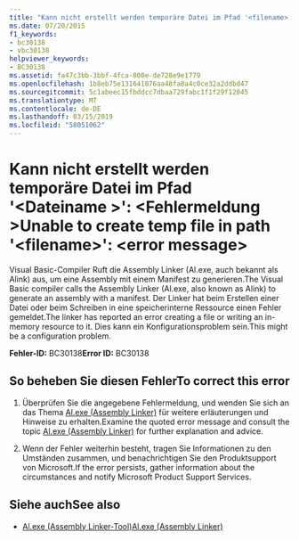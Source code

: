 ```yaml
---
title: "Kann nicht erstellt werden temporäre Datei im Pfad '<filename>': <error message>"
ms.date: 07/20/2015
f1_keywords:
- bc30138
- vbc30138
helpviewer_keywords:
- BC30138
ms.assetid: fa47c3bb-3bbf-4fca-800e-de728e9e1779
ms.openlocfilehash: 1b8eb75e131641076aa48fa8a4c0ce32a2ddbd47
ms.sourcegitcommit: 5c1abeec15fbddcc7dbaa729fabc1f1f29f12045
ms.translationtype: MT
ms.contentlocale: de-DE
ms.lasthandoff: 03/15/2019
ms.locfileid: "58051062"
---
```

# <a name="unable-to-create-temp-file-in-path-filename-error-message"></a><span data-ttu-id="f3f43-102">Kann nicht erstellt werden temporäre Datei im Pfad '\<Dateiname >': \<Fehlermeldung ></span><span class="sxs-lookup"><span data-stu-id="f3f43-102">Unable to create temp file in path '\<filename>': \<error message></span></span>
<span data-ttu-id="f3f43-103">Visual Basic-Compiler Ruft die Assembly Linker (Al.exe, auch bekannt als Alink) aus, um eine Assembly mit einem Manifest zu generieren.</span><span class="sxs-lookup"><span data-stu-id="f3f43-103">The Visual Basic compiler calls the Assembly Linker (Al.exe, also known as Alink) to generate an assembly with a manifest.</span></span> <span data-ttu-id="f3f43-104">Der Linker hat beim Erstellen einer Datei oder beim Schreiben in eine speicherinterne Ressource einen Fehler gemeldet.</span><span class="sxs-lookup"><span data-stu-id="f3f43-104">The linker has reported an error creating a file or writing an in-memory resource to it.</span></span> <span data-ttu-id="f3f43-105">Dies kann ein Konfigurationsproblem sein.</span><span class="sxs-lookup"><span data-stu-id="f3f43-105">This might be a configuration problem.</span></span>  
  
 <span data-ttu-id="f3f43-106">**Fehler-ID:** BC30138</span><span class="sxs-lookup"><span data-stu-id="f3f43-106">**Error ID:** BC30138</span></span>  
  
## <a name="to-correct-this-error"></a><span data-ttu-id="f3f43-107">So beheben Sie diesen Fehler</span><span class="sxs-lookup"><span data-stu-id="f3f43-107">To correct this error</span></span>  
  
1.  <span data-ttu-id="f3f43-108">Überprüfen Sie die angegebene Fehlermeldung, und wenden Sie sich an das Thema [Al.exe (Assembly Linker)](../../framework/tools/al-exe-assembly-linker.md) für weitere erläuterungen und Hinweise zu erhalten.</span><span class="sxs-lookup"><span data-stu-id="f3f43-108">Examine the quoted error message and consult the topic  [Al.exe (Assembly Linker)](../../framework/tools/al-exe-assembly-linker.md) for further explanation and advice.</span></span>  
  
2.  <span data-ttu-id="f3f43-109">Wenn der Fehler weiterhin besteht, tragen Sie Informationen zu den Umständen zusammen, und benachrichtigen Sie den Produktsupport von Microsoft.</span><span class="sxs-lookup"><span data-stu-id="f3f43-109">If the error persists, gather information about the circumstances and notify Microsoft Product Support Services.</span></span>  
  
## <a name="see-also"></a><span data-ttu-id="f3f43-110">Siehe auch</span><span class="sxs-lookup"><span data-stu-id="f3f43-110">See also</span></span>

- [<span data-ttu-id="f3f43-111">Al.exe (Assembly Linker-Tool)</span><span class="sxs-lookup"><span data-stu-id="f3f43-111">Al.exe (Assembly Linker)</span></span>](../../framework/tools/al-exe-assembly-linker.md)
